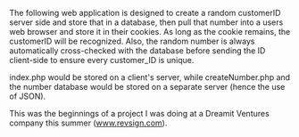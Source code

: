 The following web application is designed to create a random customerID server side and store that in a database, then pull that number into a users web browser and store it in their cookies. As long as the cookie remains, the customerID will be recognized. Also, the random number is always automatically cross-checked with the database before sending the ID client-side to ensure every customer_ID is unique.

index.php would be stored on a client's server, while createNumber.php and the number database would be stored on a separate server (hence the use of JSON).

This was the beginnings of a project I was doing at a Dreamit Ventures company this summer (www.revsign.com).